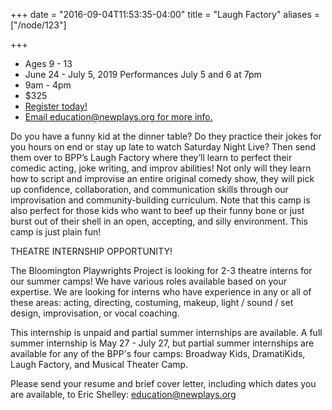 +++
date = "2016-09-04T11:53:35-04:00"
title = "Laugh Factory"
aliases = ["/node/123"]

+++

* Ages 9 - 13
* June 24 - July 5, 2019 Performances July 5 and 6 at 7pm
* 9am - 4pm
* $325
* [Register today!](https://ivytechbloomington.augusoft.net/index.cfm?method=ClassListing.ClassListingDisplay&int_category_id=6&int_sub_category_id=27&int_catalog_id=)
* [Email education@newplays.org for more info.](mailto:education@newplays.org)

Do you have a funny kid at the dinner table? Do they practice their jokes for you hours on end or stay up late to watch Saturday Night Live? Then send them over to BPP’s Laugh Factory where they’ll learn to perfect their comedic acting, joke writing, and improv abilities! Not only will they learn how to script and improvise an entire original comedy show, they will pick up confidence, collaboration, and communication skills through our improvisation and community-building curriculum. Note that this camp is also perfect for those kids who want to beef up their funny bone or just burst out of their shell in an open, accepting, and silly environment. This camp is just plain fun!



THEATRE INTERNSHIP OPPORTUNITY!

The Bloomington Playwrights Project is looking for 2-3 theatre interns for our summer camps! We have various roles available based on your expertise. We are looking for interns who have experience in any or all of these areas: acting, directing, costuming, makeup, light / sound / set design, improvisation, or vocal coaching.

This internship is unpaid and partial summer internships are available. A full summer internship is May 27 - July 27, but partial summer internships are available for any of the BPP's four camps: Broadway Kids, DramatiKids, Laugh Factory, and Musical Theater Camp.

Please send your resume and brief cover letter, including which dates you are available, to Eric Shelley: [education@newplays.org](mailto:education@newplays.org)
